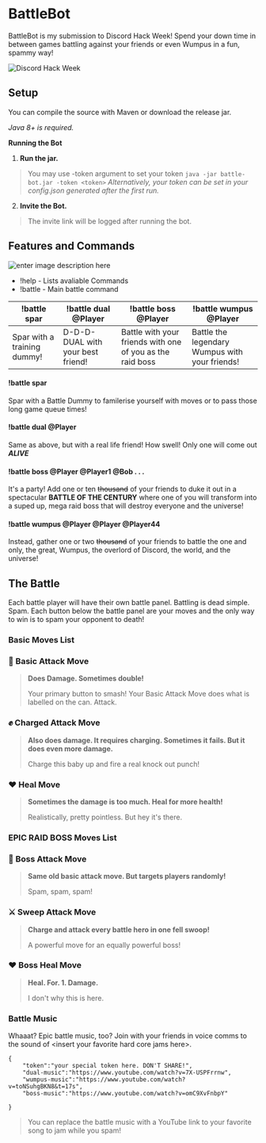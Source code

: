 ﻿
# BattleBot
BattleBot is my submission to Discord Hack Week! Spend your down time in between games battling against your friends or even Wumpus in a fun, spammy way!

![Discord Hack Week](https://cdn-images-1.medium.com/max/2600/1*lh6NS8hx0pu5mlZeSqnu5w.jpeg)
## Setup
You can compile the source with Maven or download the release jar.

*Java 8+ is required.*

**Running the Bot**

 1. **Run the jar.** 

> You may use -token argument to set your token 
> ``java -jar battle-bot.jar -token <token>`` 
> *Alternatively, your token can be set in your config.json generated after the first run.*


2. **Invite the Bot.** 

> The invite link will be logged after running the bot.

## Features and Commands

![enter image description here](https://support.discordapp.com/hc/en-us/article_attachments/203595007/DiscordKnightMini.png)

 - !help - Lists avaliable Commands
 - !battle - Main battle command
 
| !battle spar | !battle dual @Player | !battle boss @Player | !battle wumpus @Player|
|-|-|-|-|
|Spar with a training dummy!|D-D-D-DUAL with your best friend! | Battle with your friends with one of you as the raid boss| Battle the legendary Wumpus with your friends! |
#### !battle spar
Spar with a Battle Dummy to familerise yourself with moves or to pass those long game queue times!

#### !battle dual @Player
Same as above, but with a real life friend! How swell! Only one will come out ***ALIVE***

#### !battle boss @Player @Player1 @Bob . . .
It's a party! Add one or ten ~~thousand~~ of your friends to duke it out in a spectacular **BATTLE OF THE CENTURY** where one of you will transform into a suped up, mega raid boss that will destroy everyone and the universe!

#### !battle wumpus @Player @Player @Player44
Instead, gather one or two ~~thousand~~ of your friends to battle the one and only, the great, Wumpus, the overlord of Discord, the world, and the universe!

## The Battle
Each battle player will have their own battle panel. Battling is dead simple. Spam. Each button below the battle panel are your moves and the only way to win is to spam your opponent to death!

### Basic Moves List
### 👊 Basic Attack Move

> **Does Damage. Sometimes double!**
> 
> Your primary button to smash! Your Basic Attack Move does what is
> labelled on the can. Attack.

### ✊ Charged Attack Move

> **Also does damage. It requires charging. Sometimes it fails. But it does even more damage.**
> 
> Charge this baby up and fire a real knock out punch!

### ❤️ Heal Move

> **Sometimes the damage is too much. Heal for more health!**
> 
> Realistically, pretty pointless. But hey it's there.

### EPIC RAID BOSS Moves List
### 👊 Boss Attack Move

> **Same old basic attack move. But targets players randomly!**
> 
> Spam, spam, spam!

### ⚔️ Sweep Attack Move

> **Charge and attack every battle hero in one fell swoop!**
> 
> A powerful move for an equally powerful boss!

### ❤️ Boss Heal Move

> **Heal. For. 1. Damage.**
> 
> I don't why this is here.

### Battle Music
Whaaat? Epic battle music, too? Join with your friends in voice comms to the sound of \<insert your favorite hard core jams here\>.

```
{
	"token":"your special token here. DON'T SHARE!",
	"dual-music":"https://www.youtube.com/watch?v=7X-USPFrrnw",
	"wumpus-music":"https://www.youtube.com/watch?v=toNSuhgBKN8&t=17s",
	"boss-music":"https://www.youtube.com/watch?v=omC9XvFnbpY"

}
```

> You can replace the battle music with a YouTube link to your favorite song to jam while you spam!

